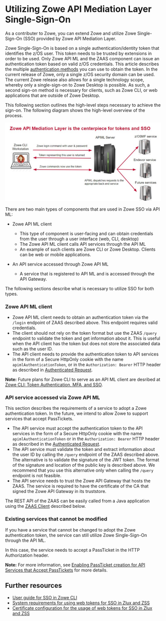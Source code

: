 # Utilizing Zowe API Mediation Layer Single-Sign-On

As a contributer to Zowe, you can extend Zowe and utilize Zowe Single-Sign-On (SSO) provided by Zowe API Mediation Layer.

Zowe Single-Sign-On is based on a single authentication/identity token that identifies the z/OS user. This token needs to be trusted by extensions in order to be used. Only Zowe API ML and the ZAAS component can issue an authentication token based on valid z/OS credentials. This article describes the multiple [authentication methods](api-mediation-security.md#Supported-authentication-methods) you can use to obtain the token.
In the current release of Zowe, only a single z/OS security domain can be used. The current Zowe release also allows for a single technology scope, whereby only a single-sign-on to Zowe Desktop is possible. As such, a second sign-on method is necessary for clients, such as Zowe CLI, or web applications that are outside of Zowe Desktop.

This following section outlines the high-level steps necessary to achieve the sign-on. The following diagram shows the high-level overview of the process. 

<img src="../../images/api-mediation/sso-diagram.jpeg" alt="Zowe SSO Explanation" width="700"/>

There are two main types of components that are used in Zowe SSO via API ML:

* Zowe API ML client

   - This type of component is user-facing and can obtain credentials from the user through a user interface (web, CLI, desktop)
   - The Zowe API ML client calls API services through the API ML
   - An example of such clients are Zowe CLI or Zowe Desktop. Clients can be web or mobile applications.

* An API service accessed through Zowe API ML

   - A service that is registered to API ML and is accessed through the API Gateway.

The following sections describe what is necessary to utilize SSO for both types.

### Zowe API ML client

* Zowe API ML client needs to obtain an authentication token via the `/login` endpoint of ZAAS described above. This endpoint requires valid credentials.
* The client should not rely on the token format but use the ZAAS `/query` endpoint to validate the token and get information about it. This is useful when the API client has the token but does not store the associated data such as the user ID.
* The API client needs to provide the authentication token to API services in the form of a Secure HttpOnly cookie with the name `apimlAuthenticationToken`, or in the `Authorization: Bearer` HTTP header as described in [Authenticated Request](https://github.com/zowe/sample-spring-boot-api-service/blob/master/zowe-rest-api-sample-spring/docs/api-client-authentication.md#authenticated-request).

**Note:** Future plans for Zowe CLI to serve as an API ML client are desribed at [Zowe CLI: Token Authentication, MFA, and SSO](https://medium.com/zowe/zowe-cli-token-authentication-mfa-and-sso-b88bca3efa35).

### API service accessed via Zowe API ML

This section describes the requirements of a service to adopt a Zowe authentication token. In the future, we intend to allow Zowe to support services that accept PassTickets. 

* The API service must accept the authentication token to the API services in the form of a Secure HttpOnly cookie with the name `apimlAuthenticationToken` or in the `Authorization: Bearer` HTTP header as described in the [Authenticated Request](https://github.com/zowe/sample-spring-boot-api-service/blob/master/zowe-rest-api-sample-spring/docs/api-client-authentication.md#authenticated-request).
* The API service must validate the token and extract information about the user ID by calling the `/query` endpoint of the ZAAS described above. The alternative is to validate the signature of the JWT token. The format of the signature and location of the public key is described above. We recommend that you use this alternative only when calling the `/query` endpoint is not feasible.
* The API service needs to trust the Zowe API Gateway that hosts the ZAAS. The service is required to have the certificate of the CA that signed the Zowe API Gateway in its truststore.

The REST API of the ZAAS can be easily called from a Java application using the [ZAAS Client](api-mediation-security.md#zaas-client) described below.

### Existing services that cannot be modified

If you have a service that cannot be changed to adopt the Zowe authentication token, the service can still utilize Zowe Single-Sign-On through the API ML.

In this case, the service needs to accept a PassTicket in the HTTP Authorization header.

**Note:** For more information, see [Enabling PassTicket creation for API Services that Accept PassTickets](api-mediation-passtickets.md) for more details.

## Further resources

* [User guide for SSO in Zowe CLI ](https://docs.zowe.org/stable/user-guide/cli-usingcli.html#accessing-multiple-services-with-sso)
* [System requirements for using web tokens for SSO in Zlux and ZSS](https://docs.zowe.org/stable/user-guide/systemrequirements.html#using-web-tokens-for-sso-on-zlux-and-zss)
* [Certificate configuration for the usage of web tokens for SSO in Zlux and ZSS](https://docs.zowe.org/stable/user-guide/configure-certificates.html#using-web-tokens-for-sso-on-zlux-and-zss) 


